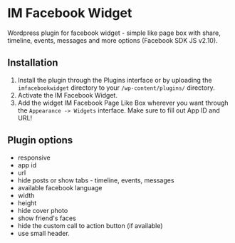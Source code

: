 # IM Facebook Widget
Wordpress plugin for facebook widget - simple like page box with share, timeline, events, messages and more options (Facebook SDK JS v2.10).

## Installation
1. Install the plugin through the Plugins interface or by uploading the `imfacebookwidget` directory to your `/wp-content/plugins/` directory.
2. Activate the IM Facebook Widget.
3. Add the widget IM Facebook Page Like Box wherever you want through the `Appearance -> Widgets` interface. Make sure to fill out App ID and URL!

## Plugin options
- responsive
- app id
- url
- hide posts or show tabs - timeline, events, messages
- available facebook language
- width
- height
- hide cover photo
- show friend's faces
- hide the custom call to action button (if available)
- use small header.
